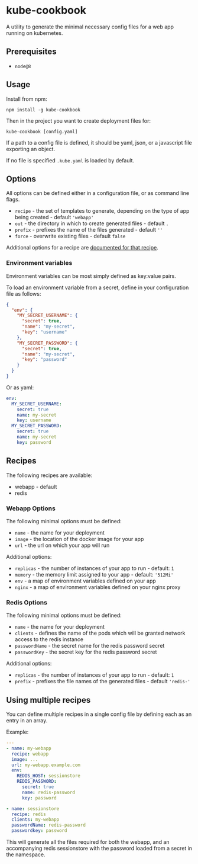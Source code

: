 # kube-cookbook

A utility to generate the minimal necessary config files for a web app running on kubernetes.

## Prerequisites

* `node@8`

## Usage

Install from npm:

```
npm install -g kube-cookbook
```

Then in the project you want to create deployment files for:

```
kube-cookbook [config.yaml]
```

If a path to a config file is defined, it should be yaml, json, or a javascript file exporting an object.

If no file is specified `.kube.yaml` is loaded by default.

## Options

All options can be defined either in a configuration file, or as command line flags.

* `recipe` - the set of templates to generate, depending on the type of app being created - default `'webapp'`
* `out` - the directory in which to create generated files - default `.`
* `prefix` - prefixes the name of the files generated - default `''`
* `force` - overwrite existing files - default `false`

Additional options for a recipe are [documented for that recipe](#webapp-options).

### Environment variables

Environment variables can be most simply defined as key:value pairs.

To load an environment variable from a secret, define in your configuration file as follows:

```json
{
  "env": {
    "MY_SECRET_USERNAME": {
      "secret": true,
      "name": "my-secret",
      "key": "username"
    },
    "MY_SECRET_PASSWORD": {
      "secret": true,
      "name": "my-secret",
      "key": "password"
    }
  }
}
```

Or as yaml:

```yaml
env:
  MY_SECRET_USERNAME:
    secret: true
    name: my-secret
    key: username
  MY_SECRET_PASSWORD:
    secret: true
    name: my-secret
    key: password
```


## Recipes

The following recipes are available:

* webapp - default
* redis

### Webapp Options

The following minimal options must be defined:

* `name` - the name for your deployment
* `image` - the location of the docker image for your app
* `url` - the url on which your app will run

Additional options:

* `replicas` - the number of instances of your app to run - default: `1`
* `memory` - the memory limit assigned to your app - default: `'512Mi'`
* `env` - a map of environment variables defined on your app
* `nginx` - a map of environment variables defined on your nginx proxy

### Redis Options

The following minimal options must be defined:

* `name` - the name for your deployment
* `clients` - defines the name of the pods which will be granted network access to the redis instance
* `passwordName` - the secret name for the redis password secret
* `passwordKey` - the secret key for the redis password secret

Additional options:

* `replicas` - the number of instances of your app to run - default: `1`
* `prefix` - prefixes the file names of the generated files - default `'redis-'`

## Using multiple recipes

You can define multiple recipes in a single config file by defining each as an entry in an array.

Example:

```yaml
---
- name: my-webapp
  recipe: webapp
  image: ...
  url: my-webapp.example.com
  env:
    REDIS_HOST: sessionstore
    REDIS_PASSWORD:
      secret: true
      name: redis-password
      key: password

- name: sessionstore
  recipe: redis
  clients: my-webapp
  passwordName: redis-password
  passwordkey: password
```

This will generate all the files required for both the webapp, and an accompanying redis sessionstore with the password loaded from a secret in the namespace.
